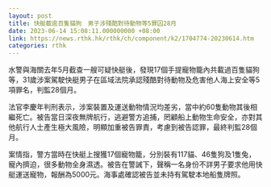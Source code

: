 ```yaml
---
layout: post
title: 快艇載逾百隻貓狗　男子涉殘酷對待動物等5罪囚28月
date: 2023-06-14 15:08:11.000000000 +08:00
link: https://news.rthk.hk/rthk/ch/component/k2/1704774-20230614.htm
categories: rthk
---
```


水警與海關去年5月截查一艘可疑快艇後，發現17個手提寵物籠內共載過百隻貓狗等，31歲涉案駕駛快艇男子在區域法院承認殘酷對待動物及危害他人海上安全等5項罪名，判監28個月。

法官李慶年判刑表示，涉案裝置及運送動物情況均差劣，當中約60隻動物其後相繼死亡。被告當日深夜無牌航行，逃避警方追捕，罔顧船上動物生命安全，亦對其他航行人士產生極大風險，明顯加重被告罪責，考慮到被告認罪，最終判監28個月。

案情指，警方當時在快艇上搜獲17個寵物籠，分別裝有117貓、46隻狗及1隻兔，寵內擠迫，很多動物全身濕透。被告在警誡下，聲稱一名身份不詳男子要求他用快艇運送寵物，報酬為5000元。海事處確認被告並未持有駕駛本地船隻牌照。
